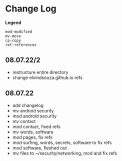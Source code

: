 # Change Log

**Legend**

```
mod-modified
mv-move
cp-copy
ref-references
```

## 08.07.22/2

- restructure entire directory
- change elvindsouza.github.io refs

## 08.07.22

- add changelog
- mv android security
- mod android security
- mv contact
- mod contact, fixed refs
- mv words, software
- mod pages, fix refs
- mod surfing, words, secrets, software to fix refs
- mod software, fleshed out
- mv files to ~/security/networking, mod and fix refs
